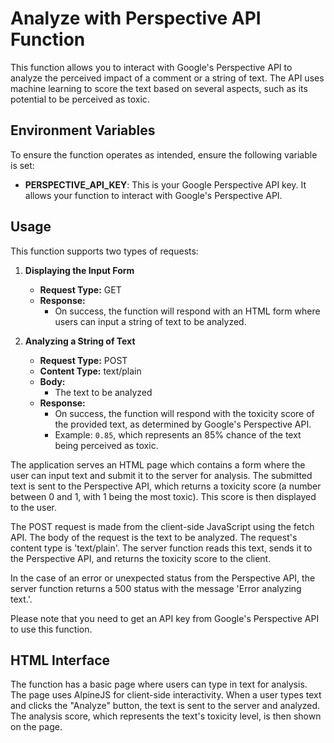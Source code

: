 # Analyze with Perspective API Function

This function allows you to interact with Google's Perspective API to analyze the perceived impact of a comment or a string of text. The API uses machine learning to score the text based on several aspects, such as its potential to be perceived as toxic.

## Environment Variables

To ensure the function operates as intended, ensure the following variable is set:

- **PERSPECTIVE_API_KEY**: This is your Google Perspective API key. It allows your function to interact with Google's Perspective API.

## Usage

This function supports two types of requests:

1. **Displaying the Input Form**

   - **Request Type:** GET
   - **Response:** 
     - On success, the function will respond with an HTML form where users can input a string of text to be analyzed.
   
2. **Analyzing a String of Text**

   - **Request Type:** POST
   - **Content Type:** text/plain
   - **Body:** 
     - The text to be analyzed
   - **Response:** 
     - On success, the function will respond with the toxicity score of the provided text, as determined by Google's Perspective API.
     - Example: `0.85`, which represents an 85% chance of the text being perceived as toxic. 

The application serves an HTML page which contains a form where the user can input text and submit it to the server for analysis. The submitted text is sent to the Perspective API, which returns a toxicity score (a number between 0 and 1, with 1 being the most toxic). This score is then displayed to the user.

The POST request is made from the client-side JavaScript using the fetch API. The body of the request is the text to be analyzed. The request's content type is 'text/plain'. The server function reads this text, sends it to the Perspective API, and returns the toxicity score to the client.

In the case of an error or unexpected status from the Perspective API, the server function returns a 500 status with the message 'Error analyzing text.'.

Please note that you need to get an API key from Google's Perspective API to use this function.

## HTML Interface

The function has a basic page where users can type in text for analysis. The page uses AlpineJS for client-side interactivity. When a user types text and clicks the "Analyze" button, the text is sent to the server and analyzed. The analysis score, which represents the text's toxicity level, is then shown on the page.


